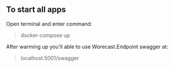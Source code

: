 ## To start all apps
Open terminal and enter command:
>docker-compose up

After warming up you'll able to use Worecast.Endpoint swagger at:
>localhost:5001/swagger